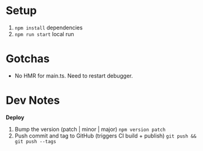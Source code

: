 # Setup

1. `npm install` dependencies
1. `npm run start` local run

# Gotchas

- No HMR for main.ts. Need to restart debugger.

# Dev Notes

**Deploy**

1. Bump the version (patch | minor | major) `npm version patch`
1. Push commit and tag to GitHub (triggers CI build + publish) `git push && git push --tags`
